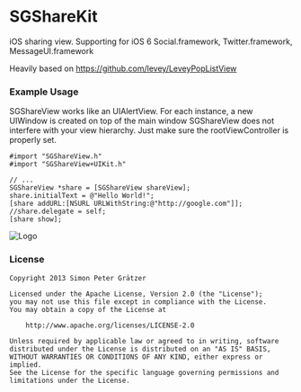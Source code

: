# SGShareKit

iOS sharing view. Supporting for iOS 6 Social.framework, Twitter.framework, MessageUI.framework

Heavily based on https://github.com/levey/LeveyPopListView

### Example Usage

SGShareView works like an UIAlertView. For each instance, a new UIWindow is created on top of the main window
SGShareView does not interfere with your view hierarchy. Just make sure the rootViewController is properly set.

	#import "SGShareView.h"
	#import "SGShareView+UIKit.h"
	
	// ...
	SGShareView *share = [SGShareView shareView];
	share.initialText = @"Hello World!";
	[share addURL:[NSURL URLWithString:@"http://google.com"]];
	//share.delegate = self;
	[share show];
	

![Logo](https://raw.github.com/graetzer/SGShareKit/master/Demo/screenshot.png)

### License

	Copyright 2013 Simon Peter Grätzer
	
	Licensed under the Apache License, Version 2.0 (the "License");
	you may not use this file except in compliance with the License.
	You may obtain a copy of the License at
	
		http://www.apache.org/licenses/LICENSE-2.0
		
	Unless required by applicable law or agreed to in writing, software
	distributed under the License is distributed on an "AS IS" BASIS,
	WITHOUT WARRANTIES OR CONDITIONS OF ANY KIND, either express or implied.
	See the License for the specific language governing permissions and
	limitations under the License.
	